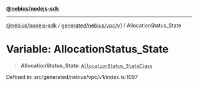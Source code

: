 [**@nebius/nodejs-sdk**](../../../../../README.md)

***

[@nebius/nodejs-sdk](../../../../../README.md) / [generated/nebius/vpc/v1](../README.md) / AllocationStatus\_State

# Variable: AllocationStatus\_State

> **AllocationStatus\_State**: [`AllocationStatus_StateClass`](../type-aliases/AllocationStatus_StateClass.md)

Defined in: src/generated/nebius/vpc/v1/index.ts:1097
